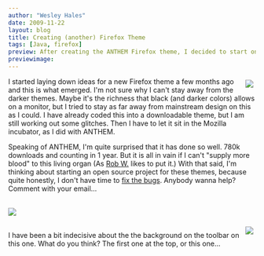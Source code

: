 ```yaml
---
author: "Wesley Hales"
date: 2009-11-22
layout: blog
title: Creating (another) Firefox Theme
tags: [Java, firefox]
preview: After creating the ANTHEM Firefox theme, I decided to start on another. This one was never published to the Mozilla extensions repo, but it's worth blogging about :)
previewimage:
---
```


<a href="/images/jroller/recovery/ff3-theme-new-h-small.jpg"><img src="/images/jroller/recovery/ff3-theme-new-h-small.jpg" style="margin:5px;" align="right"/></a> 
<p>I started laying down ideas for a new Firefox theme a few months ago and this is what emerged. I'm not sure why I can't stay away from the darker themes. Maybe it's the richness that black (and darker colors) allows on a monitor, but I tried to stay as far away from mainstream design on this as I could. I have already coded this into a downloadable theme, but I am still working out some glitches. Then I have to let it sit in the Mozilla incubator, as I did with ANTHEM.</p> 
<p>Speaking of ANTHEM, I'm quite surprised that it has done so well. 780k downloads and counting in 1 year. But it is all in vain if I can't "supply more blood" to this living organ (As <a href="http://www.jroller.com/robwilliams/">Rob W.</a> likes to put it.) With that said, I'm thinking about starting an open source project for these themes, because quite honestly, I don't have time to <a href="http://www.jroller.com/wesleyhales/entry/creating_a_firefox_3_theme">fix the bugs</a>. Anybody wanna help? Comment with your email...</p> 
<br/> 
<a href="/images/jroller/recovery/ff3-theme-new-h-bg.jpg"><img src="/images/jroller/recovery/ff3-theme-new-h-bg-icon.jpg" style="" border="0"/></a> 
<br/> 
<br/> 
<a href="/images/jroller/recovery/ff3-theme-new-f.jpg"><img src="/images/jroller/recovery/ff3-theme-new-f.jpg" style="margin:5px;" align="right"/></a>
<p>I have been a bit indecisive about the the background on the toolbar on this one. What do you think? The first one at the top, or this one... </p> 

<br/> 
<br/> 
<br/>
